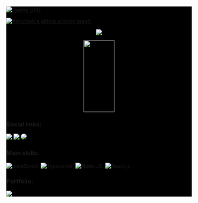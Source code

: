 <div style="background:black;">

[![Typing SVG](https://readme-typing-svg.herokuapp.com/?color=00caef&size=35&center=true&vCenter=true&width=1000&lines=Hi,+My+name+is+Luiz+Fernando;I'm+24+years+old;I'm+from+Brazil;I'm+a+Full+Stack+Developer;Be+Welcome!+:%29)](https://git.io/typing-svg)

[![Ashutosh's github activity graph](https://github-readme-activity-graph.vercel.app/graph?username=LuizFernando991&bg_color=f1f1f1&color=00caef&line=00caef&point=fff&area=false&hide_border=true)](https://github.com/ashutosh00710/github-readme-activity-graph)


<p align="center">
  <img src="https://github-profile-trophy.vercel.app/?username=LuizFernando991&theme=tokyonight&row=1&column=6&no-bg=true&column=3&margin-w=15&margin-h=15" />
</p>

<div align="center">  
  <img width="41%" height="195px" src="https://github-readme-stats.vercel.app/api/top-langs/?username=LuizFernando991&layout=compact&hide_border=true&title_color=fff&text_color=fff&bg_color=0d1117" />
</div>

 ### Social links:
<div> 
  <a href="https://instagram.com/lfernando.r991" target="_blank"><img src="https://img.shields.io/badge/-Instagram-%23E4405F?style=for-the-badge&logo=instagram&logoColor=white"></a>
  <a href = "mailto:lfernando.r991@gmail.com"> <img src="https://img.shields.io/badge/-Gmail-%23333?style=for-the-badge&logo=gmail&logoColor=white" target="_blank"></a>
  <a href="https://www.linkedin.com/in/lfernandor991/" target="_blank"><img src="https://img.shields.io/badge/-LinkedIn-%230077B5?style=for-the-badge&logo=linkedin&logoColor=white" style="border-radius: 30px" target="_blank"></a>
 </div>
 
 ### Main skills:
![JavaScript](https://img.shields.io/badge/-JavaScript-0D1117?style=for-the-badge&logo=javascript&labelColor=0D1117)&nbsp;
![Typescript](https://img.shields.io/badge/-TypeScript-0D1117?style=for-the-badge&logo=typescript&labelColor=0D1117&textColor=0D1117)&nbsp;
![Node.JS](https://img.shields.io/badge/-Node.JS-0D1117?style=for-the-badge&logo=node.js&labelColor=0D1117&textColor=0D1117)&nbsp;
![React.js](https://img.shields.io/badge/-React.js-0D1117?style=for-the-badge&logo=react&labelColor=0D1117)&nbsp;

 ### Portfólio:
<a href="https://luizfernandodev.netlify.app/" target="_blank"><img src="https://img.shields.io/badge/website-000000?style=for-the-badge&logo=About.me&logoColor=red"/></a>
<div/>
